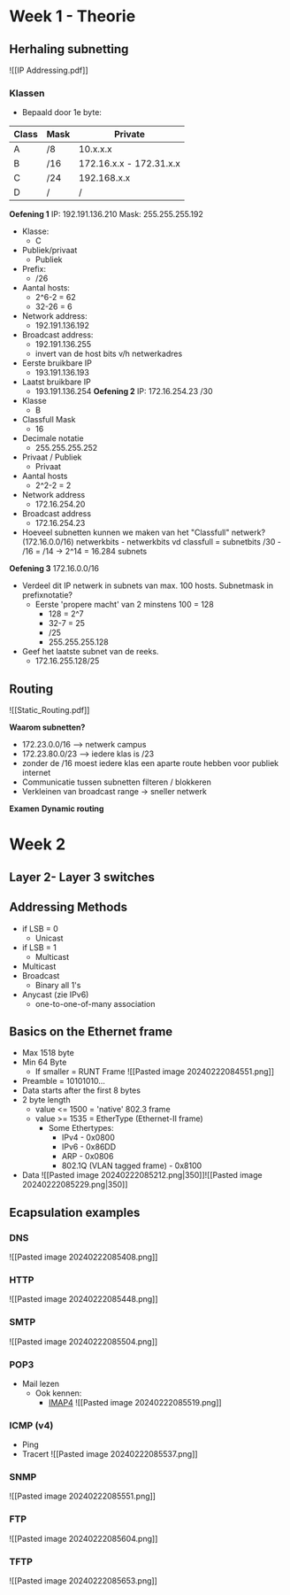 # Week 1 - Theorie
## Herhaling subnetting

![[IP Addressing.pdf]]
### Klassen
- Bepaald door 1e byte:

| Class | Mask | Private |
| ---- | ---- | ---- |
| A | /8 | 10.x.x.x |
| B | /16 | 172.16.x.x - 172.31.x.x |
| C | /24 | 192.168.x.x |
| D | / | / |
**Oefening 1**
IP: 192.191.136.210
Mask: 255.255.255.192
- Klasse: 
	- C
- Publiek/privaat
	- Publiek
- Prefix: 
	- /26
- Aantal hosts: 
	- 2^6-2 = 62
	- 32-26 = 6
- Network address: 
	- 192.191.136.192
- Broadcast address: 
	- 192.191.136.255
	- invert van de host bits v/h netwerkadres
- Eerste bruikbare IP
	- 193.191.136.193
- Laatst bruikbare IP
	- 193.191.136.254
**Oefening 2**
IP: 172.16.254.23 /30
- Klasse
	- B
- Classfull Mask
	- 16
- Decimale notatie
	- 255.255.255.252
- Privaat / Publiek
	- Privaat
- Aantal hosts
	- 2^2-2 = 2
- Network address
	- 172.16.254.20
- Broadcast address
	- 172.16.254.23
- Hoeveel subnetten kunnen we maken van het "Classfull" netwerk? (172.16.0.0/16)
netwerkbits - netwerkbits vd classfull = subnetbits
/30 - /16 = /14 -> 2^14 = 16.284 subnets

**Oefening 3**
172.16.0.0/16
- Verdeel dit IP netwerk in subnets van max. 100 hosts. Subnetmask in prefixnotatie?
	- Eerste 'propere macht' van 2 minstens 100 = 128
		- 128 = 2^7
		- 32-7 = 25
		- /25
		- 255.255.255.128
- Geef het laatste subnet van de reeks.
	- 172.16.255.128/25

## Routing

![[Static_Routing.pdf]]

**Waarom subnetten?**
- 172.23.0.0/16 --> netwerk campus
- 172.23.80.0/23 --> iedere klas is /23
- zonder de /16 moest iedere klas een aparte route hebben voor publiek internet
- Communicatie tussen subnetten filteren / blokkeren
- Verkleinen van broadcast range -> sneller netwerk

**Examen**
**Dynamic routing**

# Week 2
## Layer 2- Layer 3 switches
## Addressing Methods
- if LSB = 0
	- Unicast
- if LSB = 1
	- Multicast
- Multicast
- Broadcast
	- Binary all 1's
- Anycast (zie IPv6)
	- one-to-one-of-many association
## Basics on the Ethernet frame
- Max 1518 byte
- Min 64 Byte
	- If smaller = RUNT Frame
![[Pasted image 20240222084551.png]]
- Preamble = 10101010...
- Data starts after the first 8 bytes
- 2 byte length
	- value <= 1500 = 'native' 802.3 frame
	- value >= 1535 = EtherType (Ethernet-II frame)
		- Some Ethertypes:
			- IPv4 - 0x0800
			- IPv6 - 0x86DD
			- ARP - 0x0806
			- 802.1Q (VLAN tagged frame) - 0x8100
- Data
![[Pasted image 20240222085212.png|350]]![[Pasted image 20240222085229.png|350]]
## Ecapsulation examples
### DNS
![[Pasted image 20240222085408.png]]
### HTTP
![[Pasted image 20240222085448.png]]
### SMTP
![[Pasted image 20240222085504.png]]
### POP3
- Mail lezen
	- Ook kennen:
		- [IMAP4](https://nl.wikipedia.org/wiki/Internet_Message_Access_Protocol)
![[Pasted image 20240222085519.png]]
### ICMP (v4)
- Ping
- Tracert
![[Pasted image 20240222085537.png]]
### SNMP
![[Pasted image 20240222085551.png]]
### FTP
![[Pasted image 20240222085604.png]]
### TFTP
![[Pasted image 20240222085653.png]]